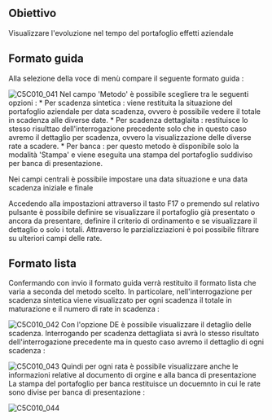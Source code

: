 ## Obiettivo
Visualizzare l'evoluzione nel tempo del portafoglio effetti aziendale

## Formato guida
Alla selezione della voce di menù compare il seguente formato guida : 

![C5C010_041](https://doc.smeup.com/immagini/MBDOC_OGG-P_C5NORR5/C5C010_041.png)
Nel campo 'Metodo' è possibile scegliere tra le seguenti opzioni : 
 \* Per scadenza sintetica :  viene restituita la situazione del portafoglio aziendale per data scadenza, ovvero è possibile vedere il totale in scadenza alle diverse date.
 \* Per scadenza dettaglaita :  restituisce lo stesso risulttao dell'interrogazione precedente solo che in questo caso avremo il dettaglio per scadenza, ovvero la visualizzazione delle diverse rate a scadere.
 \* Per banca :  per questo metodo è disponibile solo la modalità 'Stampa' e viene eseguita una stampa del portafoglio suddiviso per banca di presentazione.

Nei campi centrali è possibile impostare una data situazione e una data scadenza iniziale e finale

Accedendo alla impostazioni attraverso il tasto F17 o premendo sul relativo pulsante è possibile definire se visualizzare il portafoglio già presentato o ancora da presentare,  definire il criterio di ordinamento e se visualizzare il dettaglio o solo i totali. Attraverso le parzializziazioni è poi possibile filtrare su ulteriori campi delle rate.

## Formato lista
Confermando con invio il formato guida verrà restituito il formato lista che varia a seconda del metodo scelto.
In particolare, nell'interrogazione per scadenza sintetica viene visualizzato per ogni scadenza il totale in maturazione e il numero di rate in scadenza : 

![C5C010_042](https://doc.smeup.com/immagini/MBDOC_OGG-P_C5NORR5/C5C010_042.png)
Con l'opzione DE è possibile visualizzare il detaglio delle scadenza.
Interrogando per scadenza dettagliata si avrà lo stesso risultato dell'interrogazione precedente ma in questo caso avremo il dettaglio di ogni scadenza : 

![C5C010_043](https://doc.smeup.com/immagini/MBDOC_OGG-P_C5NORR5/C5C010_043.png)
Quindi per ogni rata è possibile visualizzare anche le informazioni relative al documento di orgine e alla banca di presentazione
La stampa del portafoglio per banca restituisce un docuemnto in cui le rate sono divise per banca di presentazione : 

![C5C010_044](https://doc.smeup.com/immagini/MBDOC_OGG-P_C5NORR5/C5C010_044.png)